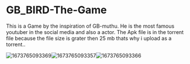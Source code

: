 # GB_BIRD-The-Game
This is a Game by the inspiration of GB-muthu. He is the most famous youtuber in the social media and also a actor.
The Apk file is in the torrent file because the file size is grater then 25 mb thats why i upload as a torrent..

![1673765093369](https://user-images.githubusercontent.com/74350077/212528040-a8d7aefa-28b9-46b6-b1fe-aa7a667abe91.jpg)![1673765093357](https://user-images.githubusercontent.com/74350077/212528055-a47f4e92-8748-4a28-8178-2f8776c351c0.jpg)![1673765093366](https://user-images.githubusercontent.com/74350077/212528057-f9343c87-2757-46b4-8e99-acfc0bc494ca.jpg)

